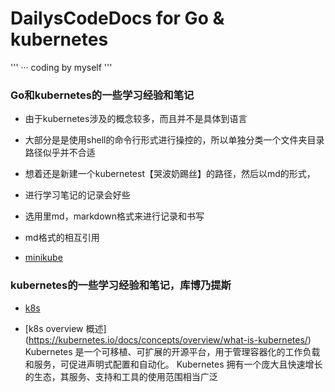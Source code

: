 # DailysCodeDocs for Go & kubernetes

'''
··· coding  by myself
'''

### Go和kubernetes的一些学习经验和笔记

- 由于kubernetes涉及的概念较多，而且并不是具体到语言

- 大部分是是使用shell的命令行形式进行操控的，所以单独分类一个文件夹目录路径似乎并不合适

- 想着还是新建一个kubernetest【哭波奶踢丝】的路径，然后以md的形式，

- 进行学习笔记的记录会好些


- 选用里md，markdown格式来进行记录和书写

- md格式的相互引用

- [minikube](minikube/minikube.md)


### kubernetes的一些学习经验和笔记，库博乃提斯

- [k8s](https://kubernetes.io/docs/home/)

- [k8s overview 概述] (https://kubernetes.io/docs/concepts/overview/what-is-kubernetes/)  Kubernetes 是一个可移植、可扩展的开源平台，用于管理容器化的工作负载和服务，可促进声明式配置和自动化。 Kubernetes 拥有一个庞大且快速增长的生态，其服务、支持和工具的使用范围相当广泛
